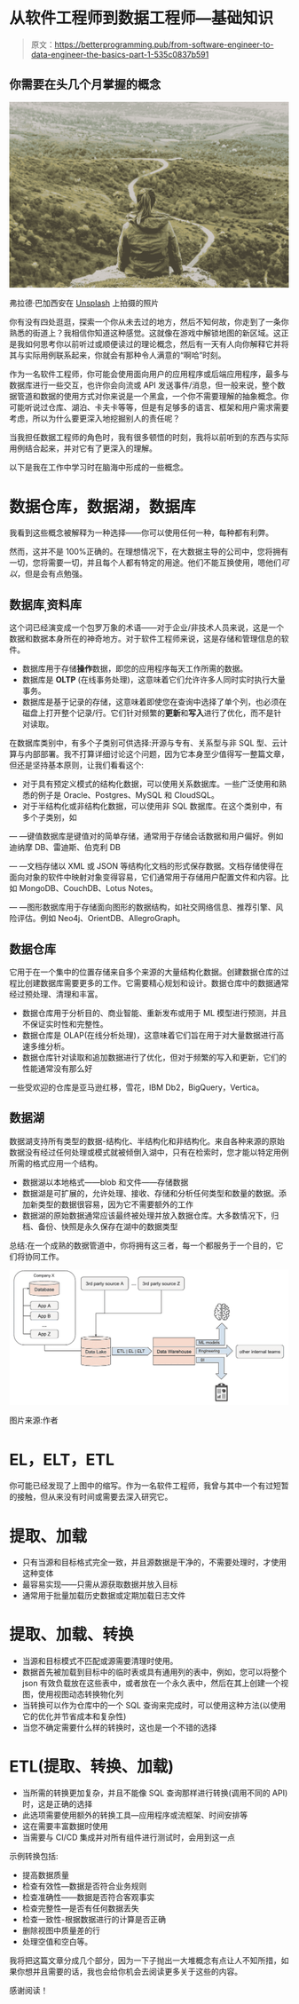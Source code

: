 # 从软件工程师到数据工程师—基础知识

> 原文：<https://betterprogramming.pub/from-software-engineer-to-data-engineer-the-basics-part-1-535c0837b591>

## 你需要在头几个月掌握的概念

![](img/eea28c116850397a7167bddb3f3da9a3.png)

弗拉德·巴加西安在 [Unsplash](https://unsplash.com?utm_source=medium&utm_medium=referral) 上拍摄的照片

你有没有四处逛逛，探索一个你从未去过的地方，然后不知何故，你走到了一条你熟悉的街道上？我相信你知道这种感觉。这就像在游戏中解锁地图的新区域。这正是我如何思考你以前听过或顺便读过的理论概念，然后有一天有人向你解释它并将其与实际用例联系起来，你就会有那种令人满意的“啊哈”时刻。

作为一名软件工程师，你可能会使用面向用户的应用程序或后端应用程序，最多与数据库进行一些交互，也许你会向流或 API 发送事件/消息，但一般来说，整个数据管道和数据的使用方式对你来说是一个黑盒，一个你不需要理解的抽象概念。你可能听说过仓库、湖泊、卡夫卡等等，但是有足够多的语言、框架和用户需求需要考虑，所以为什么要更深入地挖掘别人的责任呢？

当我担任数据工程师的角色时，我有很多顿悟的时刻，我将以前听到的东西与实际用例结合起来，并对它有了更深入的理解。

以下是我在工作中学习时在脑海中形成的一些概念。

# 数据仓库，数据湖，数据库

我看到这些概念被解释为一种选择——你可以使用任何一种，每种都有利弊。

然而，这并不是 100%正确的。在理想情况下，在大数据主导的公司中，您将拥有一切，您将需要一切，并且每个人都有特定的用途。他们不能互换使用，嗯他们*可以*，但是会有点勉强。

## 数据库ˌ资料库

这个词已经演变成一个包罗万象的术语——对于企业/非技术人员来说，这是一个数据和数据本身所在的神奇地方。对于软件工程师来说，这是存储和管理信息的软件。

*   数据库用于存储**操作**数据，即您的应用程序每天工作所需的数据。
*   数据库是 **OLTP** (在线事务处理)，这意味着它们允许许多人同时实时执行大量事务。
*   数据库是基于记录的存储，这意味着即使您在查询中选择了单个列，也必须在磁盘上打开整个记录/行。它们针对频繁的**更新**和**写入**进行了优化，而不是针对读取。

在数据库类别中，有多个子类别可供选择:开源与专有、关系型与非 SQL 型、云计算与内部部署。我不打算详细讨论这个问题，因为它本身至少值得写一整篇文章，但还是坚持基本原则，让我们看看这个:

*   对于具有预定义模式的结构化数据，可以使用关系数据库。一些广泛使用和熟悉的例子是 Oracle、Postgres、MySQL 和 CloudSQL。
*   对于半结构化或非结构化数据，可以使用非 SQL 数据库。在这个类别中，有多个子类别，如

— —键值数据库是键值对的简单存储，通常用于存储会话数据和用户偏好。例如迪纳摩 DB、雷迪斯、伯克利 DB

— —文档存储以 XML 或 JSON 等结构化文档的形式保存数据。文档存储使得在面向对象的软件中映射对象变得容易，它们通常用于存储用户配置文件和内容。比如 MongoDB、CouchDB、Lotus Notes。

— —图形数据库用于存储面向图形的数据结构，如社交网络信息、推荐引擎、风险评估。例如 Neo4j、OrientDB、AllegroGraph。

## 数据仓库

它用于在一个集中的位置存储来自多个来源的大量结构化数据。创建数据仓库的过程比创建数据库需要更多的工作。它需要精心规划和设计。数据仓库中的数据通常经过预处理、清理和丰富。

*   数据仓库用于分析目的、商业智能、重新发布或用于 ML 模型进行预测，并且不保证实时性和完整性。
*   数据仓库是 OLAP(在线分析处理)，这意味着它们旨在用于对大量数据进行高速多维分析。
*   数据仓库针对读取和追加数据进行了优化，但对于频繁的写入和更新，它们的性能通常没有那么好

一些受欢迎的仓库是亚马逊红移，雪花，IBM Db2，BigQuery，Vertica。

## 数据湖

数据湖支持所有类型的数据-结构化、半结构化和非结构化。来自各种来源的原始数据没有经过任何处理或模式就被倾倒入湖中，只有在检索时，您才能以特定用例所需的格式应用一个结构。

*   数据湖以本地格式——blob 和文件——存储数据
*   数据湖是可扩展的，允许处理、接收、存储和分析任何类型和数量的数据。添加新类型的数据很容易，因为它不需要额外的工作
*   数据湖的原始数据通常应该最终被处理并放入数据仓库。大多数情况下，归档、备份、快照是永久保存在湖中的数据类型

总结:在一个成熟的数据管道中，你将拥有这三者，每一个都服务于一个目的，它们将协同工作。

![](img/419a4a1c89d3c835c41fb1d44ff1d23c.png)

图片来源:作者

# EL，ELT，ETL

你可能已经发现了上图中的缩写。作为一名软件工程师，我曾与其中一个有过短暂的接触，但从来没有时间或需要去深入研究它。

# 提取、加载

*   只有当源和目标格式完全一致，并且源数据是干净的，不需要处理时，才使用这种变体
*   最容易实现——只需从源获取数据并放入目标
*   通常用于批量加载历史数据或定期加载日志文件

# 提取、加载、转换

*   当源和目标模式不匹配或源需要清理时使用。
*   数据首先被加载到目标中的临时表或具有通用列的表中，例如，您可以将整个 json 有效负载放在这些表中，或者放在一个永久表中，然后在其上创建一个视图，使用视图动态转换物化列
*   当转换可以作为仓库中的一个 SQL 查询来完成时，可以使用这种方法(以使用它的优化并节省成本和复杂性)
*   当您不确定需要什么样的转换时，这也是一个不错的选择

# ETL(提取、转换、加载)

*   当所需的转换更加复杂，并且不能像 SQL 查询那样进行转换(调用不同的 API)时，这是正确的选择
*   此选项需要使用额外的转换工具—应用程序或流框架、时间安排等
*   这在需要丰富数据时使用
*   当需要与 CI/CD 集成并对所有组件进行测试时，会用到这一点

示例转换包括:

*   提高数据质量
*   检查有效性—数据是否符合业务规则
*   检查准确性——数据是否符合客观事实
*   检查完整性—是否有任何数据丢失
*   检查一致性-根据数据进行的计算是否正确
*   删除视图中质量差的行
*   处理空值和空白等。

我将把这篇文章分成几个部分，因为一下子抛出一大堆概念有点让人不知所措，如果你想并且需要的话，我也会给你机会去阅读更多关于这些的内容。

感谢阅读！